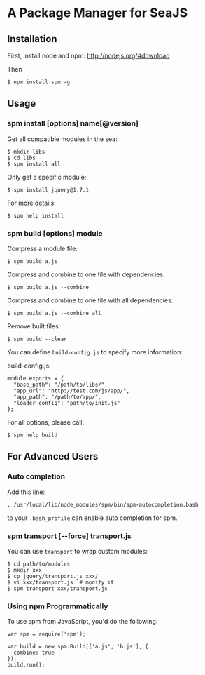 A Package Manager for SeaJS
===



Installation
---

First, install node and npm: http://nodejs.org/#download

Then

    $ npm install spm -g



Usage
---

### spm install [options] name[@version]

Get all compatible modules in the sea:

    $ mkdir libs
    $ cd libs
    $ spm install all

Only get a specific module:

    $ spm install jquery@1.7.1

For more details:

    $ spm help install


### spm build [options] module

Compress a module file:

    $ spm build a.js

Compress and combine to one file with dependencies:

    $ spm build a.js --combine

Compress and combine to one file with all dependencies:

    $ spm build a.js --combine_all

Remove built files:

    $ spm build --clear

You can define `build-config.js` to specify more information:

build-config.js:

    module.exports = {
      "base_path": "/path/to/libs/",
      "app_url": "http://test.com/js/app/",
      "app_path": "/path/to/app/",
      "loader_config": "path/to/init.js"
    };

For all options, please call:

    $ spm help build



For Advanced Users
---

### Auto completion

Add this line:

    . /usr/local/lib/node_modules/spm/bin/spm-autocompletion.bash

to your `.bash_profile` can enable auto completion for spm.


### spm transport [--force] transport.js

You can use `transport` to wrap custom modules:

    $ cd path/to/modules
    $ mkdir xxx
    $ cp jquery/transport.js xxx/
    $ vi xxx/transport.js  # modify it
    $ spm transport xxx/transport.js


### Using npm Programmatically

To use spm from JavaScript, you'd do the following:

    var spm = require('spm');

    var build = new spm.Build(['a.js', 'b.js'], {
      combine: true
    });
    build.run();
